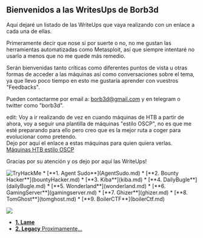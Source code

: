 ## Bienvenidos a las WritesUps de Borb3d

Aquí dejaré un listado de las WriteUps que vaya realizando con un enlace a cada una de ellas.

Primeramente decir que nose si por suerte o no, no me gustan las herramientas automatizadas como Metasploit, así que siempre intentaré no usarlo a menos que no me quede más remedio.

Serán bienvenidas tanto críticas como diferentes puntos de vista u otras formas de acceder a las máquinas así como conversaciones sobre el tema, ya que llevo poco tiempo en esto me gustaría aprender con vuestros "Feedbacks".

Pueden contactarme por email a: borb3d@gmail.com y en telegram o twitter como "borb3d".

edit: Voy a ir realizando de vez en cuando máquinas de HTB a partir de ahora, voy a seguir una plantilla de máquinas "estilo OSCP", no es que me esté preparando para ello pero creo que es la mejor ruta a coger para evolucionar como pretendo.  
Dejo por aquí el enlace a estas máquinas para quien quiera verlas.
[Máquinas HTB estilo OSCP](https://miro.medium.com/max/700/1*2h8wk0uAnDReRRPlCXMX7g.png)

Gracias por su atención y os dejo por aquí las WriteUps!




<img src="https://tryhackme-badges.s3.amazonaws.com/borb3d.png" alt="TryHackMe">
*  [**1. Agent Sudo**](AgentSudo.md)
*  [**2. Bounty Hacker**](bountyHacker.md)
*  [**3. Kiba**](kiba.md)
*  [**4. DailyBugle**](dailyBugle.md)
*  [**5. Wonderland**](wonderland.md)
*  [**6. GamingServer**](gamingserver.md)
*  [**7. Ghizer**](ghizer.md)
*  [**8. TomGhost**](tomghost.md)
*  [**9. BoilerCTF**](boilerCtf.md)


<a href="https://www.hackthebox.eu/home/users/profile/363852"> <img src="https://www.hackthebox.eu/badge/image/363852"></a>
*  [**1. Lame**](lame.md)
*  [**2. Legacy** Proximamente...]()